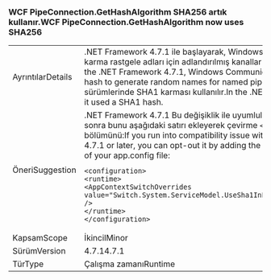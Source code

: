 ### <a name="wcf-pipeconnectiongethashalgorithm-now-uses-sha256"></a><span data-ttu-id="be87b-101">WCF PipeConnection.GetHashAlgorithm SHA256 artık kullanır.</span><span class="sxs-lookup"><span data-stu-id="be87b-101">WCF PipeConnection.GetHashAlgorithm now uses SHA256</span></span>

|   |   |
|---|---|
|<span data-ttu-id="be87b-102">Ayrıntılar</span><span class="sxs-lookup"><span data-stu-id="be87b-102">Details</span></span>|<span data-ttu-id="be87b-103">.NET Framework 4.7.1 ile başlayarak, Windows Communication Foundation SHA256 karma rastgele adları için adlandırılmış kanallar oluşturmak için kullanır.</span><span class="sxs-lookup"><span data-stu-id="be87b-103">Starting with the .NET Framework 4.7.1, Windows Communication Foundation uses a SHA256 hash to generate random names for named pipes.</span></span> <span data-ttu-id="be87b-104">.NET Framework 4.7 ve önceki sürümlerinde SHA1 karması kullanılır.</span><span class="sxs-lookup"><span data-stu-id="be87b-104">In the .NET Framework 4.7 and earlier versions, it used a SHA1 hash.</span></span>|
|<span data-ttu-id="be87b-105">Öneri</span><span class="sxs-lookup"><span data-stu-id="be87b-105">Suggestion</span></span>|<span data-ttu-id="be87b-106">.NET Framework 4.7.1 Bu değişiklik ile uyumluluk sorunu içine çalıştırın ya da daha sonra bunu aşağıdaki satırı ekleyerek çevirme <code>&lt;runtime&gt;</code> app.config dosyanıza bölümünü:</span><span class="sxs-lookup"><span data-stu-id="be87b-106">If you run into compatibility issue with this change on the .NET Framework 4.7.1 or later, you can opt-out it by adding the following line to the <code>&lt;runtime&gt;</code> section of your app.config file:</span></span><pre><code class="lang-xml">&lt;configuration&gt;&#13;&#10;&lt;runtime&gt;&#13;&#10;&lt;AppContextSwitchOverrides value=&quot;Switch.System.ServiceModel.UseSha1InPipeConnectionGetHashAlgorithm=true&quot; /&gt;&#13;&#10;&lt;/runtime&gt;&#13;&#10;&lt;/configuration&gt;&#13;&#10;</code></pre>|
|<span data-ttu-id="be87b-107">Kapsam</span><span class="sxs-lookup"><span data-stu-id="be87b-107">Scope</span></span>|<span data-ttu-id="be87b-108">İkincil</span><span class="sxs-lookup"><span data-stu-id="be87b-108">Minor</span></span>|
|<span data-ttu-id="be87b-109">Sürüm</span><span class="sxs-lookup"><span data-stu-id="be87b-109">Version</span></span>|<span data-ttu-id="be87b-110">4.7.1</span><span class="sxs-lookup"><span data-stu-id="be87b-110">4.7.1</span></span>|
|<span data-ttu-id="be87b-111">Tür</span><span class="sxs-lookup"><span data-stu-id="be87b-111">Type</span></span>|<span data-ttu-id="be87b-112">Çalışma zamanı</span><span class="sxs-lookup"><span data-stu-id="be87b-112">Runtime</span></span>|

